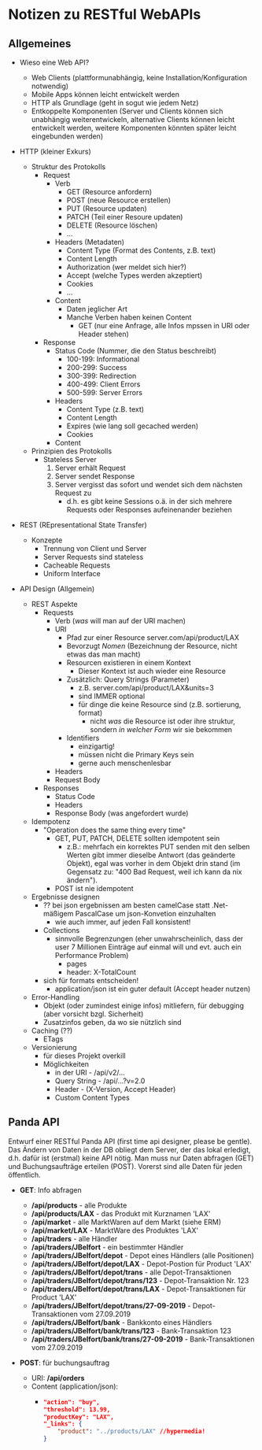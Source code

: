 # Notizen zu RESTful WebAPIs
## Allgemeines
* Wieso eine Web API?
  * Web Clients (plattformunabhängig, keine Installation/Konfiguration notwendig)
  * Mobile Apps können leicht entwickelt werden
  * HTTP als Grundlage (geht in sogut wie jedem Netz)
  * Entkoppelte Komponenten (Server und Clients können sich unabhängig weiterentwickeln, alternative Clients können leicht entwickelt werden, weitere Komponenten könnten später leicht eingebunden werden)

* HTTP (kleiner Exkurs)
  * Struktur des Protokolls
    * Request
      * Verb
        * GET (Resource anfordern)
        * POST (neue Resource erstellen)
        * PUT (Resource updaten)
        * PATCH (Teil einer Resoure updaten)
        * DELETE (Resource löschen)
        * ...
      * Headers (Metadaten)
        * Content Type (Format des Contents, z.B. text)
        * Content Length
        * Authorization (wer meldet sich hier?)
        * Accept (welche Types werden akzeptiert)
        * Cookies
        * ...
      * Content
        * Daten jeglicher Art
        * Manche Verben haben keinen Content
          * GET (nur eine Anfrage, alle Infos mpssen in URI oder Header stehen)
    * Response
      * Status Code (Nummer, die den Status beschreibt)
        * 100-199: Informational
        * 200-299: Success
        * 300-399: Redirection
        * 400-499: Client Errors
        * 500-599: Server Errors
      * Headers
        * Content Type (z.B. text)
        * Content Length
        * Expires (wie lang soll gecached werden)
        * Cookies
      * Content
  * Prinzipien des Protokolls
    * Stateless Server
      1. Server erhält Request
      2. Server sendet Response
      3. Server vergisst das sofort und wendet sich dem nächsten Request zu
         * d.h. es gibt keine Sessions o.ä. in der sich mehrere Requests oder Responses aufeinenander beziehen

* REST (REpresentational State Transfer)
  * Konzepte
    * Trennung von Client und Server
    * Server Requests sind stateless
    * Cacheable Requests
    * Uniform Interface

* API Design (Allgemein)
  * REST Aspekte
    * Requests
      * Verb (_was_ will man auf der URI machen)
      * URI
        * Pfad zur einer Resource server.com/api/product/LAX
        * Bevorzugt _Nomen_ (Bezeichnung der Resource, nicht etwas das man macht)
        * Resourcen existieren in einem Kontext
          * Dieser Kontext ist auch wieder eine Resource
        * Zusätzlich: Query Strings (Parameter)
          * z.B. server.com/api/product/LAX&units=3
          * sind IMMER optional
          * für dinge die keine Resource sind (z.B. sortierung, format)
            * nicht _was_ die Resource ist oder ihre struktur, sondern _in welcher Form_ wir sie bekommen
        * Identifiers
          * einzigartig!
          * müssen nicht die Primary Keys sein
          * gerne auch menschenlesbar
      * Headers
      * Request Body
    * Responses
      * Status Code
      * Headers
      * Response Body (was angefordert wurde)
  * Idempotenz
    * "Operation does the same thing every time"
      * GET, PUT, PATCH, DELETE sollten idempotent sein
        * z.B.: mehrfach ein korrektes PUT senden mit den selben Werten gibt immer dieselbe Antwort (das geänderte Objekt), egal was vorher in dem Objekt drin stand (im Gegensatz zu: "400 Bad Request, weil ich kann da nix ändern").
      * POST ist nie idempotent
  * Ergebnisse designen
    * ?? bei json ergebnissen am besten camelCase statt .Net-mäßigem PascalCase um json-Konvetion einzuhalten
      * wie auch immer, auf jeden Fall konsistent!
    * Collections
      * sinnvolle Begrenzungen (eher unwahrscheinlich, dass der user 7 Millionen Einträge auf einmal will und evt. auch ein Performance Problem)
        * pages
        * header: X-TotalCount
    * sich für formats entscheiden!
      * application/json ist ein guter default (Accept header nutzen)
  * Error-Handling
    * Objekt (oder zumindest einige infos) mitliefern, für debugging (aber vorsicht bzgl. Sicherheit)
    * Zusatzinfos geben, da wo sie nützlich sind
  * Caching (??)
    * ETags
  * Versionierung
    * für dieses Projekt overkill
    * Möglichkeiten
      * in der URI - /api/v2/...
      * Query String - /api/...?v=2.0
      * Header - (X-Version, Accept Header)
      * Custom Content Types



## Panda API
Entwurf einer RESTful Panda API (first time api designer, please be gentle). Das Ändern von Daten in der DB obliegt dem Server, der das lokal erledigt, d.h. dafür ist (erstmal) keine API nötig.
Man muss nur Daten abfragen (GET) und Buchungsaufträge erteilen (POST). Vorerst sind alle Daten für jeden öffentlich.

* __GET__: Info abfragen
  * __/api/products__ - alle Produkte
  * __/api/products/LAX__ - das Produkt mit Kurznamen 'LAX'
  * __/api/market__ - alle MarktWaren auf dem Markt (siehe ERM)
  * __/api/market/LAX__ - MarktWare des Produktes 'LAX'
  * __/api/traders__ - alle Händler
  * __/api/traders/JBelfort__ - ein bestimmter Händler
  * __/api/traders/JBelfort/depot__ - Depot eines Händlers (alle Positionen)
  * __/api/traders/JBelfort/depot/LAX__ - Depot-Postion für Product 'LAX'
  * __/api/traders/JBelfort/depot/trans__ - alle Depot-Transaktionen
  * __/api/traders/JBelfort/depot/trans/123__ - Depot-Transaktion Nr. 123
  * __/api/traders/JBelfort/depot/trans/LAX__ - Depot-Transaktionen für Product 'LAX'
  * __/api/traders/JBelfort/depot/trans/27-09-2019__ - Depot-Transaktionen vom 27.09.2019
  * __/api/traders/JBelfort/bank__ - Bankkonto eines Händlers
  * __/api/traders/JBelfort/bank/trans/123__ - Bank-Transaktion 123
  * __/api/traders/JBelfort/bank/trans/27-09-2019__ - Bank-Transaktionen vom 27.09.2019

* __POST__: für buchungsauftrag 
  * URI: __/api/orders__
  * Content (application/json):
    * ```json
      "action": "buy",
      "threshold": 13.99,
      "productKey": "LAX",
      "_links": {
          "product": "../products/LAX" //hypermedia!
      }
      ```
